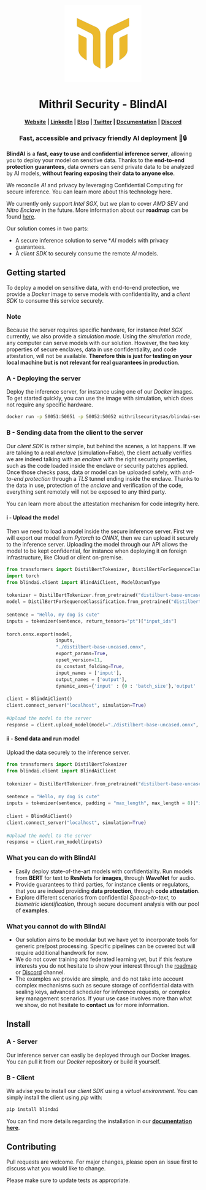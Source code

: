 <p align="center">
  <img src="assets/logo.png" alt="BlindAI" width="200" height="200" />
</p>

<h1 align="center">Mithril Security - BlindAI</h1>

<h4 align="center">
  <a href="https://www.mithrilsecurity.io">Website</a> |
  <a href="https://www.linkedin.com/company/mithril-security-company">LinkedIn</a> | 
  <a href="https://blog.mithrilsecurity.io/">Blog</a> |
  <a href="https://www.twitter.com/mithrilsecurity">Twitter</a> | 
  <a href="https://docs.mithrilsecurity.io/">Documentation</a> |
  <a href="https://discord.gg/rWHcHeCBWk">Discord</a>
</h4>

<h3 align="center">Fast, accessible and privacy friendly AI deployment 🚀🔒</h3>

**BlindAI** is a **fast, easy to use and confidential inference server**, allowing you to deploy your 
model on sensitive data. Thanks to the **end-to-end protection guarantees**, data owners can send private data to be analyzed by AI models, **without fearing exposing their data to anyone else**.

We reconcile *AI* and privacy by leveraging Confidential Computing for secure inference. You can learn more about this technology here.

We currently only support *Intel SGX*, but we plan to cover *AMD SEV* and *Nitro Enclave* in the future. More information about our **roadmap** can be found [here](https://github.com/mithril-security/blindai/projects/1). 

Our solution comes in two parts:
- A secure inference solution to serve **AI* models with privacy guarantees.
- A *client SDK* to securely consume the remote *AI* models. 

## Getting started

To deploy a model on sensitive data, with end-to-end protection, we provide a *Docker* image to serve models with confidentiality, and a *client SDK* to consume this service securely.

### Note

Because the server requires specific hardware, for instance *Intel SGX* currently, we also provide a *simulation mode*. Using the *simulation mode*, any computer can serve models with our solution. However, the two key properties of secure enclaves, data in use confidentiality, and code attestation, will not be available. **Therefore this is just for testing on your local machine but is not relevant for real guarantees in production**.

### A - Deploying the server

Deploy the inference server, for instance using one of our *Docker* images. To get started quickly, you can use the image with simulation, which does not require any specific hardware. 
```bash
docker run -p 50051:50051 -p 50052:50052 mithrilsecuritysas/blindai-server-sim:0.1.0 
```
### B - Sending data from the client to the server

Our *client SDK* is rather simple, but behind the scenes, a lot happens. If we are talking to a real *enclave* (simulation=False), the client actually verifies we are indeed talking with an *enclave* with the right security properties, such as the code loaded inside the enclave or security patches applied. Once those checks pass, data or model can be uploaded safely, with *end-to-end protection* through a *TLS* tunnel ending inside the enclave. Thanks to the data in use, protection of the *enclave* and verification of the code, everything sent remotely will not be exposed to any third party.

You can learn more about the attestation mechanism for code integrity here.

#### i - Upload the model

Then we need to load a model inside the secure inference server. First we will export our model from *Pytorch* to *ONNX*, then we can upload it securely to the inference server. Uploading the model through our API allows the model to be kept confidential, for instance when deploying it on foreign infrastructure, like Cloud or client on-premise. 
```python
from transformers import DistilBertTokenizer, DistilBertForSequenceClassification
import torch
from blindai.client import BlindAiClient, ModelDatumType

tokenizer = DistilBertTokenizer.from_pretrained("distilbert-base-uncased")
model = DistilBertForSequenceClassification.from_pretrained("distilbert-base-uncased")

sentence = "Hello, my dog is cute"
inputs = tokenizer(sentence, return_tensors="pt")["input_ids"]

torch.onnx.export(model,
                  inputs,
                  "./distilbert-base-uncased.onnx",
                  export_params=True,
                  opset_version=11,
                  do_constant_folding=True,
                  input_names = ['input'],
                  output_names = ['output'],
                  dynamic_axes={'input' : {0 : 'batch_size'},'output' : {0 : 'batch_size'}})

client = BlindAiClient()
client.connect_server("localhost", simulation=True)

#Upload the model to the server
response = client.upload_model(model="./distilbert-base-uncased.onnx", shape=(1, 8), datum_type=ModelDatumType.I64)
```

#### ii - Send data and run model
Upload the data securely to the inference server. 
```python
from transformers import DistilBertTokenizer
from blindai.client import BlindAiClient

tokenizer = DistilBertTokenizer.from_pretrained("distilbert-base-uncased")

sentence = "Hello, my dog is cute"
inputs = tokenizer(sentence, padding = "max_length", max_length = 8)["input_ids"]

client = BlindAiClient()
client.connect_server("localhost", simulation=True)

#Upload the model to the server
response = client.run_model(inputs)
```

### What you can do with BlindAI

- Easily deploy state-of-the-art models with confidentiality. Run models from **BERT** for text to **ResNets** for **images**, through **WaveNet** for audio.
- Provide guarantees to third parties, for instance clients or regulators, that you are indeed providing **data protection**, through **code attestation**.
- Explore different scenarios from confidential *Speech-to-text*, to *biometric identification*, through secure document analysis with our pool of **examples**.

### What you cannot do with BlindAI

- Our solution aims to be modular but we have yet to incorporate tools for generic pre/post processing. Specific pipelines can be covered but will require additional handwork for now.
- We do not cover training and federated learning yet, but if this feature interests you do not hesitate to show your interest through the [roadmap](https://github.com/mithril-security/blindai/projects/1) or [Discord](https://discord.gg/rWHcHeCBWk) channel. 
- The examples we provide are simple, and do not take into account complex mechanisms such as secure storage of confidential data with sealing keys, advanced scheduler for inference requests, or complex key management scenarios. If your use case involves more than what we show, do not hesitate to **contact us** for more information.

## Install

### A - Server

Our inference server can easily be deployed through our Docker images. You can pull it from our *Docker* repository or build it yourself. 

### B - Client

We advise you to install our *client SDK* using a *virtual environment*. You can simply install the client using *pip* with:
```bash
pip install blindai
```
You can find more details regarding the installation in our [**documentation here**](https://docs.mithrilsecurity.io/started/installation/client_side).

## Contributing
Pull requests are welcome. For major changes, please open an issue first to discuss what you would like to change.

Please make sure to update tests as appropriate.
